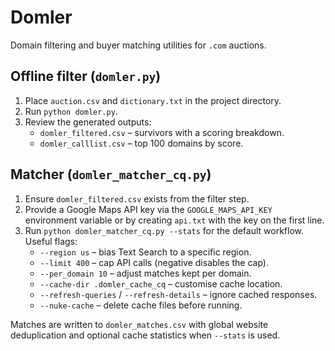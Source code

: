 # Domler

Domain filtering and buyer matching utilities for `.com` auctions.

## Offline filter (`domler.py`)

1. Place `auction.csv` and `dictionary.txt` in the project directory.
2. Run `python domler.py`.
3. Review the generated outputs:
   * `domler_filtered.csv` – survivors with a scoring breakdown.
   * `domler_calllist.csv` – top 100 domains by score.

## Matcher (`domler_matcher_cq.py`)

1. Ensure `domler_filtered.csv` exists from the filter step.
2. Provide a Google Maps API key via the `GOOGLE_MAPS_API_KEY` environment variable or by creating `api.txt` with the key on the first line.
3. Run `python domler_matcher_cq.py --stats` for the default workflow. Useful flags:
   * `--region us` – bias Text Search to a specific region.
   * `--limit 400` – cap API calls (negative disables the cap).
   * `--per_domain 10` – adjust matches kept per domain.
   * `--cache-dir .domler_cache_cq` – customise cache location.
   * `--refresh-queries` / `--refresh-details` – ignore cached responses.
   * `--nuke-cache` – delete cache files before running.

Matches are written to `domler_matches.csv` with global website deduplication and optional cache statistics when `--stats` is used.
